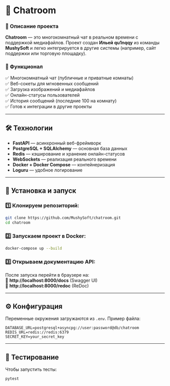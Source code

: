 # 🍄 Chatroom

### 📌 Описание проекта
**Chatroom** — это многокомнатный чат в реальном времени с поддержкой медиафайлов. Проект создан **Ильей qu1nqqy** из команды **MushySoft** и легко интегрируется в другие системы (например, сайт поддержки или торговую площадку).

### 🚀 Функционал
✅ Многокомнатный чат (публичные и приватные комнаты)  
✅ Веб-сокеты для мгновенных сообщений  
✅ Загрузка изображений и медиафайлов  
✅ Онлайн-статусы пользователей  
✅ История сообщений (последние 100 на комнату)  
✅ Готов к интеграции в другие проекты  

---

## 🛠️ Технологии
- **FastAPI** — асинхронный веб-фреймворк
- **PostgreSQL + SQLAlchemy** — основная база данных
- **Redis** — кэширование и хранение онлайн-статусов
- **WebSockets** — реализация реального времени
- **Docker + Docker Compose** — контейнеризация
- **Loguru** — удобное логирование

---

## 🔧 Установка и запуск
### 1️⃣ Клонируем репозиторий:
```bash
git clone https://github.com/MushySoft/chatroom.git
cd chatroom
```

### 2️⃣ Запускаем проект в Docker:
```bash
docker-compose up --build
```

### 3️⃣ Открываем документацию API:
После запуска перейти в браузере на:  
📌 **http://localhost:8000/docs** (Swagger UI)  
📌 **http://localhost:8000/redoc** (ReDoc)

---

## ⚙️ Конфигурация
Переменные окружения загружаются из `.env`. Пример файла:
```
DATABASE_URL=postgresql+asyncpg://user:password@db/chatroom
REDIS_URL=redis://redis:6379
SECRET_KEY=your_secret_key
```

---

## 🔬 Тестирование
Чтобы запустить тесты:
```bash
pytest
```

